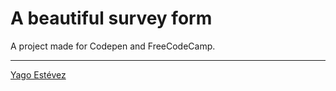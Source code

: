 # A beautiful survey form

A project made for Codepen and FreeCodeCamp.

---

[Yago Estévez](https://twitter.com/yagoestevez)